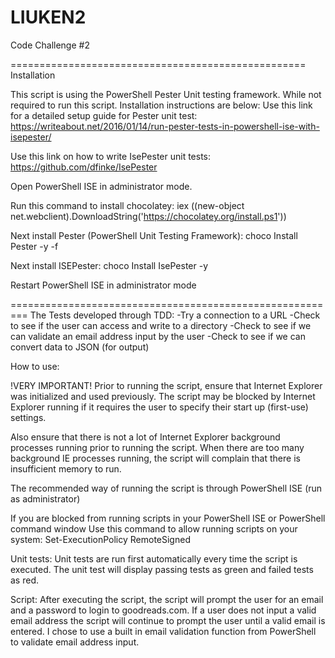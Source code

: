 # LIUKEN2
Code Challenge #2

===================================================
Installation

This script is using the PowerShell Pester Unit testing framework. While not required to run this script. Installation instructions are below:
Use this link for a detailed setup guide for Pester unit test:
    https://writeabout.net/2016/01/14/run-pester-tests-in-powershell-ise-with-isepester/

Use this link on how to write IsePester unit tests:
    https://github.com/dfinke/IsePester

Open PowerShell ISE in administrator mode.

Run this command to install chocolatey:
    iex ((new-object net.webclient).DownloadString('https://chocolatey.org/install.ps1'))

Next install Pester (PowerShell Unit Testing Framework):
    choco Install Pester -y -f

Next install ISEPester:
    choco Install IsePester -y

Restart PowerShell ISE in administrator mode

=========================================================
The Tests developed through TDD:
-Try a connection to a URL
-Check to see if the user can access and write to a directory
-Check to see if we can validate an email address input by the user
-Check to see if we can convert data to JSON (for output)

How to use:

!VERY IMPORTANT!
Prior to running the script, ensure that Internet Explorer was initialized and used previously. The script may be blocked by Internet Explorer running if it requires the user to specify
their start up (first-use) settings.

Also ensure that there is not a lot of Internet Explorer background processes running prior to running the script. When there are too many background IE processes running, the script will
complain that there is insufficient memory to run.

The recommended way of running the script is through PowerShell ISE (run as administrator)

If you are blocked from running scripts in your PowerShell ISE or PowerShell command window
Use this command to allow running scripts on your system:
Set-ExecutionPolicy RemoteSigned


Unit tests:
    Unit tests are run first automatically every time the script is executed.
    The unit test will display passing tests as green and failed tests as red.
    
Script:
    After executing the script, the script will prompt the user for an email and a password to login to goodreads.com. If a user does not input a valid email address
    the script will continue to prompt the user until a valid email is entered. I chose to use a built in email validation function from PowerShell to validate email address input.